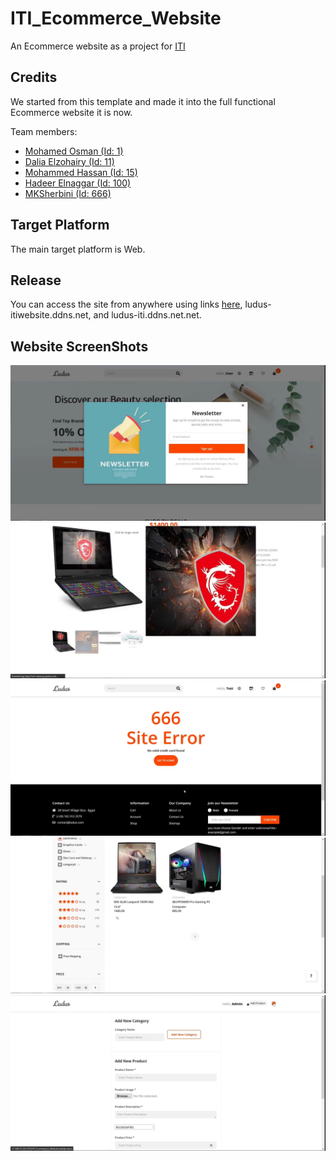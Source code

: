 # ITI_Ecommerce_Website
An Ecommerce website as a project for [ITI](iti.gov.eg/)

## Credits
We started from this template and made it into the full functional Ecommerce website it is now.

Team members:
- [Mohamed Osman  (Id: 1)](https://github.com/Osman969)
- [Dalia Elzohairy  (Id: 11)](https://github.com/DaliaElzohairy96)
- [Mohammed Hassan  (Id: 15)](https://github.com/mhbughdadi)
- [Hadeer Elnaggar  (Id: 100)](https://github.com/hadeerelnaggar)
- [MKSherbini  (Id: 666)](https://github.com/MKSherbini)


## Target Platform

The main target platform is Web.

## Release

You can access the site from anywhere using links [here](15.188.55.103:1919/ITI_Ecommerce_Website), ludus-itiwebsite.ddns.net, and ludus-iti.ddns.net.net.


## Website ScreenShots

![alt text](Images/Preview/img0.jpg)
![alt text](Images/Preview/img3.jpg)
![alt text](Images/Preview/img12.jpg)
![alt text](Images/Preview/img31.jpg)
![alt text](Images/Preview/img44.jpg)

